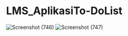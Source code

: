 # LMS_AplikasiTo-DoList
![Screenshot (746)](https://user-images.githubusercontent.com/43196986/96825183-bc146f00-145a-11eb-84e9-c363b1075eea.png)
![Screenshot (747)](https://user-images.githubusercontent.com/43196986/96825188-c171b980-145a-11eb-8e29-fb0e5460b224.png)


